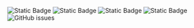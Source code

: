 ![Static Badge](https://img.shields.io/badge/blacklists-60-000000) ![Static Badge](https://img.shields.io/badge/blacklisted-2982919-cc0000) ![Static Badge](https://img.shields.io/badge/whitelisted-2242-00CC00) ![Static Badge](https://img.shields.io/badge/streaming_blacklist-28106-000000) ![GitHub issues](https://img.shields.io/github/issues/fabriziosalmi/blacklists)
